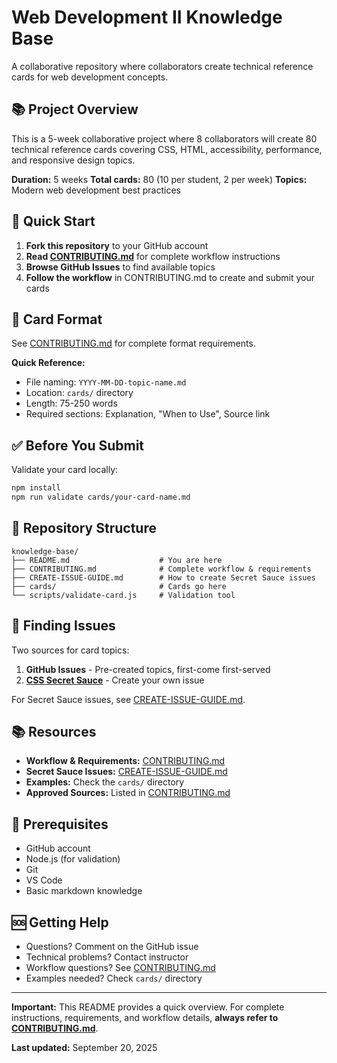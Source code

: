 # Web Development II Knowledge Base

A collaborative repository where collaborators create technical reference cards for web development concepts.

## 📚 Project Overview

This is a 5-week collaborative project where 8 collaborators will create 80 technical reference cards covering CSS, HTML,
accessibility, performance, and responsive design topics.

**Duration:** 5 weeks
**Total cards:** 80 (10 per student, 2 per week)
**Topics:** Modern web development best practices

## 🚀 Quick Start

1. **Fork this repository** to your GitHub account
2. **Read [CONTRIBUTING.md](CONTRIBUTING.md)** for complete workflow instructions
3. **Browse GitHub Issues** to find available topics
4. **Follow the workflow** in CONTRIBUTING.md to create and submit your cards

## 📝 Card Format

See [CONTRIBUTING.md](CONTRIBUTING.md#card-format-specification) for complete format requirements.

**Quick Reference:**

- File naming: `YYYY-MM-DD-topic-name.md`
- Location: `cards/` directory
- Length: 75-250 words
- Required sections: Explanation, "When to Use", Source link

## ✅ Before You Submit

Validate your card locally:

```bash
npm install
npm run validate cards/your-card-name.md
```

## 📁 Repository Structure

```text
knowledge-base/
├── README.md                    # You are here
├── CONTRIBUTING.md              # Complete workflow & requirements
├── CREATE-ISSUE-GUIDE.md        # How to create Secret Sauce issues
├── cards/                       # Cards go here
└── scripts/validate-card.js     # Validation tool
```

## 🎯 Finding Issues

Two sources for card topics:

1. **GitHub Issues** - Pre-created topics, first-come first-served
2. **[CSS Secret Sauce](https://nerdy.dev/cascading-secret-sauce)** - Create your own issue

For Secret Sauce issues, see [CREATE-ISSUE-GUIDE.md](CREATE-ISSUE-GUIDE.md).

## 📚 Resources

- **Workflow & Requirements:** [CONTRIBUTING.md](CONTRIBUTING.md)
- **Secret Sauce Issues:** [CREATE-ISSUE-GUIDE.md](CREATE-ISSUE-GUIDE.md)
- **Examples:** Check the `cards/` directory
- **Approved Sources:** Listed in [CONTRIBUTING.md](CONTRIBUTING.md#approved-sources-list)

## 🔧 Prerequisites

- GitHub account
- Node.js (for validation)
- Git
- VS Code
- Basic markdown knowledge

## 🆘 Getting Help

- Questions? Comment on the GitHub issue
- Technical problems? Contact instructor
- Workflow questions? See [CONTRIBUTING.md](CONTRIBUTING.md)
- Examples needed? Check `cards/` directory

---

**Important:** This README provides a quick overview. For complete instructions, requirements, and workflow details,
**always refer to [CONTRIBUTING.md](CONTRIBUTING.md)**.

**Last updated:** September 20, 2025
